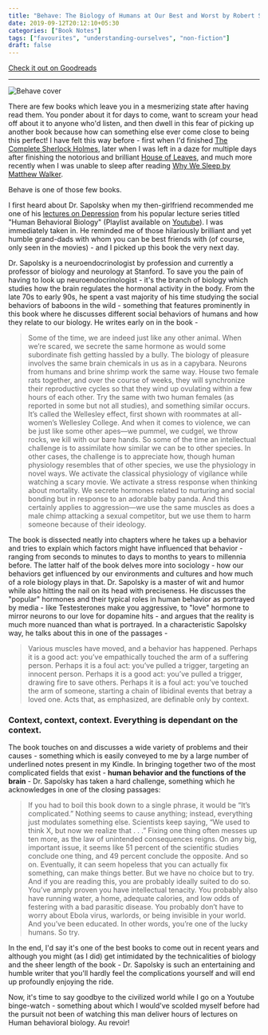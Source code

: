 ```yaml
---
title: "Behave: The Biology of Humans at Our Best and Worst by Robert Sapolsky"
date: 2019-09-12T20:12:10+05:30
categories: ["Book Notes"]
tags: ["favourites", "understanding-ourselves", "non-fiction"]
draft: false
---
```


[Check it out on Goodreads](https://www.goodreads.com/review/show/2234337819)

------------------------------------------------------------

![Behave cover](/images/behave.webp "Behave cover")

There are few books which leave you in a mesmerizing state after having read them. You ponder about it for days to come, want to scream your head off about it to anyone who'd listen, and then dwell in this fear of picking up another book because how can something else ever come close to being this perfect!
I have felt this way before - first when I'd finished [The Complete Sherlock
Holmes](https://www.goodreads.com/book/show/188572.The_Complete_Sherlock_Holmes), later when I was left
in a daze for multiple days after finishing the notorious and brilliant [House of Leaves](/posts/reading/house-of-leaves/), and much more recently when I was unable
to sleep after reading [Why We Sleep by Matthew Walker](https://www.goodreads.com/review/show/2630378184).

Behave is one of those few books.

I first heard about Dr. Sapolsky when my then-girlfriend recommended me one of his [lectures on Depression](https://www.youtube.com/watch?v=NOAgplgTxfc&t=632s) from his popular lecture series titled "Human Behavioral Biology" (Playlist
available on [Youtube](https://www.youtube.com/watch?v=NNnIGh9g6fA&list=PL848F2368C90DDC3D)). I was immediately taken in. He reminded me of those hilariously brilliant and yet humble grand-dads with
whom you can be best friends with (of course, only seen in the movies) - and I picked up this book the very next day.


Dr. Sapolsky is a neuroendocrinologist by profession and currently a professor of biology and neurology at Stanford. To save you the pain of having to look up neuroendocrinologist - it's the branch of biology which studies how the brain regulates the hormonal activity in the body.
From the late 70s to early 90s, he spent a vast majority of his time studying the social behaviors of baboons in the wild - something that features prominently in this book where he discusses different social behaviors of humans and how they relate to our biology. He writes early on in the book - 

> Some of the time, we are indeed just like any other animal. When we’re scared, we secrete the same hormone as would some
> subordinate fish getting hassled by a bully. The biology of pleasure involves the same brain chemicals in us as in a capybara.
> Neurons from humans and brine shrimp work the same way. House two female rats together, and over the course of weeks, they will
> synchronize their reproductive cycles so that they wind up ovulating within a few hours of each other. Try the same with two
> human females (as reported in some but not all studies), and something similar occurs. It’s called the Wellesley effect, first
> shown with roommates at all-women’s Wellesley College. And when it comes to violence, we can be just like some other apes—we
> pummel, we cudgel, we throw rocks, we kill with our bare hands. So some of the time an intellectual challenge is to assimilate
> how similar we can be to other species. In other cases, the challenge is to appreciate how, though human physiology resembles
> that of other species, we use the physiology in novel ways. We activate the classical physiology of vigilance while watching a
> scary movie. We activate a stress response when thinking about mortality. We secrete hormones related to nurturing and social
> bonding but in response to an adorable baby panda. And this certainly applies to aggression—we use the same muscles as does a
> male chimp attacking a sexual competitor, but we use them to harm someone because of their ideology.


The book is dissected neatly into chapters where he takes up a behavior and tries to explain which factors might have influenced that behavior - ranging from seconds to minutes to days to months to years to millennia before. The latter half of the book delves more into sociology - how our behaviors get influenced by our environments and cultures and how much of a role biology plays in that. Dr. Sapolsky is a master of wit and humor while also hitting the nail on its head with preciseness. He discusses the "popular" hormones and their typical roles in human behavior as portrayed by media - like Testesterones make you aggressive, to "love" hormone to mirror neurons to our love for dopamine hits - and argues that the reality is much more nuanced than what is portrayed. In a characteristic Sapolsky way, he talks about this in one of the passages - 

> Various muscles have moved, and a behavior has happened. Perhaps it is a good act: you’ve empathically touched the arm of a
> suffering person. Perhaps it is a foul act: you’ve pulled a trigger, targeting an innocent person. Perhaps it is a good act:
> you’ve pulled a trigger, drawing fire to save others. Perhaps it is a foul act: you’ve touched the arm of someone, starting a
> chain of libidinal events that betray a loved one. Acts that, as emphasized, are definable only by context.

### Context, context, context. Everything is dependant on the context.

The book touches on and discusses a wide variety of problems and their causes - something which is easily conveyed to me by a
large number of underlined notes present in my Kindle. In bringing together two of the most complicated fields that exist
\- **human behavior and the functions of the brain** - Dr. Sapolsky has taken a hard challenge, something which he acknowledges in one of the closing passages:

> If you had to boil this book down to a single phrase, it would be “It’s complicated.” Nothing seems to cause anything; instead,
> everything just modulates something else. Scientists keep saying, “We used to think X, but now we realize that . . .” Fixing one
> thing often messes up ten more, as the law of unintended consequences reigns. On any big, important issue, it seems like 51
> percent of the scientific studies conclude one thing, and 49 percent conclude the opposite. And so on. Eventually, it can seem
> hopeless that you can actually fix something, can make things better. But we have no choice but to try. And if you are reading
> this, you are probably ideally suited to do so. You’ve amply proven you have intellectual tenacity. You probably also have
> running water, a home, adequate calories, and low odds of festering with a bad parasitic disease. You probably don’t have to
> worry about Ebola virus, warlords, or being invisible in your world. And you’ve been educated. In other words, you’re one of the
> lucky humans. So try.

In the end, I'd say it's one of the best books to come out in recent years and although you might (as I did) get intimidated by
the technicalities of biology and the sheer length of the book - Dr. Sapolsky is such an entertaining and humble writer
that you'll hardly feel the complications yourself and will end up profoundly enjoying the ride.


Now, it's time to say goodbye to the civilized world while I go on a Youtube binge-watch - something about which I would've scolded myself before had the pursuit not been of watching this man deliver hours of lectures on Human behavioral biology. Au revoir!

